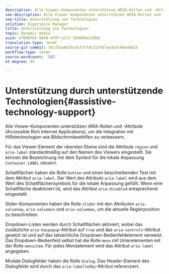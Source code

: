 ```yaml
---
description: Alle Viewer-Komponenten unterstützen ARIA-Rollen und -Attribute (Accessible Rich Internet Applications), um die Integration mit Hilfstechnologien wie Bildschirmlesehilfen zu verbessern.
seo-description: Alle Viewer-Komponenten unterstützen ARIA-Rollen und -Attribute (Accessible Rich Internet Applications), um die Integration mit Hilfstechnologien wie Bildschirmlesehilfen zu verbessern.
seo-title: Unterstützung von Technologien
solution: Experience Manager
title: Unterstützung von Technologien
topic: Dynamic media
uuid: e7090fb1-9458-4f97-a11f-5b0600a13db0
translation-type: tm+mt
source-git-commit: 7bc7b3a86fbcdc57cfdc31745fae3afc06e44b15
workflow-type: tm+mt
source-wordcount: '202'
ht-degree: 0%

---
```



# Unterstützung durch unterstützende Technologien{#assistive-technology-support}

Alle Viewer-Komponenten unterstützen ARIA-Rollen und -Attribute (Accessible Rich Internet Applications), um die Integration mit Hilfstechnologien wie Bildschirmlesehilfen zu verbessern.

Für das Viewer-Element der obersten Ebene sind die Attribute `region` und `aria-label` standardmäßig auf den Namen des Viewers eingestellt. Sie können die Bezeichnung mit dem Symbol für die lokale Anpassung `Container.LABEL` steuern.

Schaltflächen haben die Rolle `button` und einen beschreibenden Text mit dem Attribut `aria-label`. Der Wert des Attributs `aria-label` wird aus dem Wert des Schaltflächensymbols für die lokale Anpassung gefüllt. Wenn eine Schaltfläche deaktiviert ist, wird das Attribut `aria-disabled` entsprechend eingestellt.

Slider-Komponenten haben die Rolle `slider` mit den Attributen `aria-valuenow`, `aria-valuemin` und `aria-valuemax`, um die aktuelle Reglerposition zu beschreiben.

Dropdown-Listen werden durch Schaltflächen aktiviert, wobei das zusätzliche `aria-haspopup`-Attribut auf `true` und das `aria-controls`-Attribut gesetzt ist und auf das tatsächliche Dropdown-Bedienfeldelement verweist. Das Dropdown-Bedienfeld selbst hat die Rolle `menu` mit Unterelementen mit der Rolle `menuitem`. Für jedes Menüelement wird das Attribut `aria-label` angegeben.

Modale Dialogfelder haben die Rolle `dialog`. Das Header-Element des Dialogfelds wird durch das `aria-labelledby`-Attribut referenziert.

